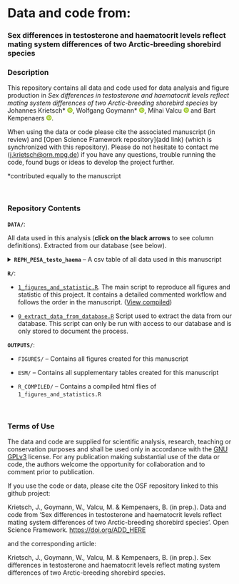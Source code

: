 # **Data and code from:**

### Sex differences in testosterone and haematocrit levels reflect mating system differences of two Arctic-breeding shorebird species

### **Description**

This repository contains all data and code used for data analysis and figure production in *Sex differences in testosterone and haematocrit levels reflect mating system differences of two Arctic-breeding shorebird species* by 
Johannes Krietsch* [![ORCID_ID](./DATA/ILLUSTRATIONS/ORCID_ID_logo.png)](https://orcid.org/0000-0002-8080-1734), 
Wolfgang Goymann* [![ORCID_ID](./DATA/ILLUSTRATIONS/ORCID_ID_logo.png)](https://orcid.org/0000-0002-7553-5910), 
Mihai Valcu [![ORCID_ID](./DATA/ILLUSTRATIONS/ORCID_ID_logo.png)](https://orcid.org/0000-0002-6907-7802) and 
Bart Kempenaers [![ORCID_ID](./DATA/ILLUSTRATIONS/ORCID_ID_logo.png)](https://orcid.org/0000-0002-7505-5458).  

When using the data or code please cite the associated manuscript (in review) and [Open Science Framework repository](add link) (which is synchronized with this repository). Please do not hesitate to contact me (j.krietsch@orn.mpg.de) if you have any questions, trouble running the code, found bugs or ideas to develop the project further. 

*contributed equally to the manuscript

<p>&nbsp;</p>

### **Repository Contents**

**`DATA/`**:

All data used in this analysis (**click on the black arrows** to see column definitions). Extracted from our database (see below).

<details>
  <summary> <b><code>REPH_PESA_testo_haema</code></b> – A csv table of all data used in this manuscript </summary>
  
  Columns are defined as:

  1.	`year_`: year

</details>

**`R/`**:

   - [`1_figures_and_statistic.R`](https://github.com/krietsch/testosterone_analysis/blob/master/R/1_R_script_data_anaylsis.R). 
  The main script to reproduce all figures and statistic of this project. It contains a detailed commented workflow and 
  follows the order in the manuscript.
  ([View compiled](https://raw.githack.com/krietsch/testosterone_analysis/master/OUTPUTS/R_COMPILED/7_figures_and_statistic.html "html"))
  
  - [`0_extract_data_from_database.R`](https://github.com/krietsch/REPH_PAIRS/blob/master/R/0_extract_data_from_database.R) 
  Script used to extract the data from our database. This script can only be run with access 
  to our database and is only stored to document the process. 
  
**`OUTPUTS/`**:

  - `FIGURES/` – Contains all figures created for this manuscript
  
  - `ESM/` – Contains all supplementary tables created for this manuscript
  
  - `R_COMPILED/` – Contains a compiled html flies of `1_figures_and_statistics.R`

<p>&nbsp;</p>


### **Terms of Use**

The data and code are supplied for scientific analysis, research, teaching or conservation purposes and shall be used only in accordance with the [GNU GPLv3](https://github.com/krietsch/REPH_PATERNITY/blob/master/LICENSE) license.
For any publication making substantial use of the data or code, the authors welcome the opportunity for collaboration and to comment prior to publication.

If you use the code or data, please cite the OSF repository linked to this github project: 

Krietsch, J., Goymann, W., Valcu, M. & Kempenaers, B. (in prep.). Data and code from ‘Sex differences in testosterone and haematocrit levels reflect mating system differences of two Arctic-breeding shorebird species’. Open Science Framework. https://doi.org/ADD_HERE

and the corresponding article:

Krietsch, J., Goymann, W., Valcu, M. & Kempenaers, B. (in prep.). Sex differences in testosterone and haematocrit levels reflect mating system differences of two Arctic-breeding shorebird species.


<p>&nbsp;</p>

  
